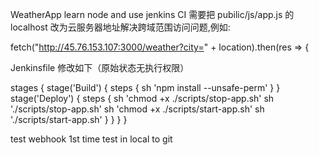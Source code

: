 WeatherApp
learn node and use jenkins CI 需要把 pubilic/js/app.js 的 localhost 改为云服务器地址解决跨域范围访问问题,例如:

fetch("http://45.76.153.107:3000/weather?city=" + location).then(res => {

Jenkinsfile 修改如下（原始状态无执行权限）

stages { stage('Build') { steps { sh 'npm install --unsafe-perm' } } stage('Deploy') { steps { sh 'chmod +x ./scripts/stop-app.sh' sh './scripts/stop-app.sh' sh 'chmod +x ./scripts/start-app.sh' sh './scripts/start-app.sh' } } } }

test webhook 1st time
test in local to git
